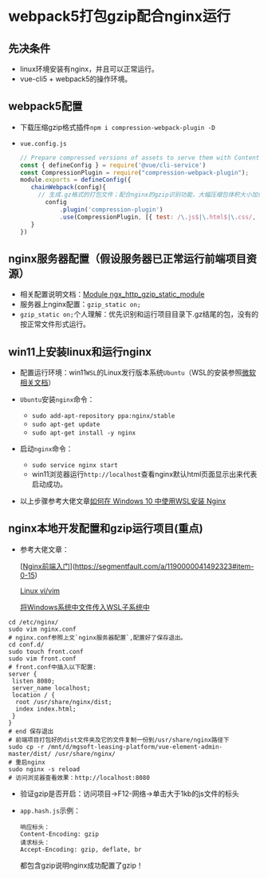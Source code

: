 # webpack5打包gzip配合nginx运行

## 先决条件

+ linux环境安装有nginx，并且可以正常运行。
+ vue-cli5 + webpack5的操作环境。

## webpack5配置

+ 下载压缩gzip格式插件`npm i compression-webpack-plugin -D`

+ `vue.config.js`

  ```javascript
  // Prepare compressed versions of assets to serve them with Content-Encoding.
  const { defineConfig } = require('@vue/cli-service')
  const CompressionPlugin = require("compression-webpack-plugin");
  module.exports = defineConfig({
     chainWebpack(config){
       // 生成.gz格式的打包文件；配合nginx的gzip识别功能，大幅压缩包体积大小加快请求速度。
         config
             .plugin('compression-plugin')
             .use(CompressionPlugin, [{ test: /\.js$|\.html$|\.css/, threshold: 10240, deleteOriginalAssets: true }])
     } 
  })
  ```

## nginx服务器配置（假设服务器已正常运行前端项目资源）

+ 相关配置说明文档：[Module ngx_http_gzip_static_module](https://nginx.org/en/docs/http/ngx_http_gzip_static_module.html)
+ 服务器上nginx配置：`gzip_static on;`
+ `gzip_static on;`个人理解：优先识别和运行项目目录下.gz结尾的包，没有的按正常文件形式运行。

## win11上安装linux和运行nginx

+ 配置运行环境：win11`WSL`的Linux发行版本系统`Ubuntu`（WSL的安装参照[微软相关文档](https://learn.microsoft.com/zh-cn/windows/wsl/install)）
+ `Ubuntu`安装`nginx`命令：
  + `sudo add-apt-repository ppa:nginx/stable`
  + `sudo apt-get update`
  + `sudo apt-get install -y nginx`

+ 启动`nginx`命令：
  + `sudo service nginx start`
  + win11浏览器运行`http://localhost`查看nginx默认html页面显示出来代表启动成功。

+ 以上步骤参考大佬文章[如何在 Windows 10 中使用WSL安装 Nginx](https://juejin.cn/post/6956145078612000776)

## nginx本地开发配置和gzip运行项目(重点)

+ 参考大佬文章：

  [[Nginx前端入门](https://segmentfault.com/a/1190000041492323)](https://segmentfault.com/a/1190000041492323#item-0-15)

  [Linux vi/vim](https://www.runoob.com/linux/linux-vim.html)

  [将Windows系统中文件传入WSL子系统中](https://blog.csdn.net/ouyangk1026/article/details/125300749)

```shell
cd /etc/nginx/
sudo vim nginx.conf
# nginx.conf参照上文`nginx服务器配置`,配置好了保存退出。
cd conf.d/
sudo touch front.conf
sudo vim front.conf 
# front.conf中插入以下配置:
server {
 listen 8080;
 server_name localhost;
 location / {
  root /usr/share/nginx/dist;
  index index.html;
 }
}
# end 保存退出
# 前端项目打包好的dist文件夹及它的文件复制一份到/usr/share/nginx路径下
sudo cp -r /mnt/d/mgsoft-leasing-platform/vue-element-admin-master/dist/ /usr/share/nginx/
# 重启nginx
sudo nginx -s reload
# 访问浏览器查看效果：http://localhost:8080
```

+ 验证gzip是否开启：访问项目->F12-网络->单击大于1kb的js文件的标头

+ `app.hash.js`示例：

  ```
  响应标头：
  Content-Encoding: gzip
  请求标头：
  Accept-Encoding: gzip, deflate, br
  ```

  都包含gzip说明nginx成功配置了gzip！